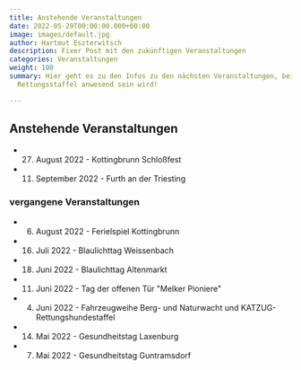 ```yaml
---
title: Anstehende Veranstaltungen
date: 2022-05-29T00:00:00.000+00:00
image: images/default.jpg
author: Hartmut Eszterwitsch
description: Fixer Post mit den zukünftigen Veranstaltungen
categories: Veranstaltungen
weight: 100
summary: Hier geht es zu den Infos zu den nächsten Veranstaltungen, bei denen die
  Rettungsstaffel anwesend sein wird!

---
```

## Anstehende Veranstaltungen

+ 27. August 2022 - Kottingbrunn Schloßfest 
+ 11. September 2022 - Furth an der Triesting

### vergangene Veranstaltungen

+ 6. August 2022 - Ferielspiel Kottingbrunn
+ 16. Juli 2022 - Blaulichttag Weissenbach
+ 18. Juni 2022 - Blaulichttag Altenmarkt
+ 11. Juni 2022 - Tag der offenen Tür "Melker Pioniere"
+ 4. Juni 2022 - Fahrzeugweihe Berg- und Naturwacht und KATZUG-Rettungshundestaffel
+ 14. Mai 2022 - Gesundheitstag Laxenburg
+ 7. Mai 2022 - Gesundheitstag Guntramsdorf